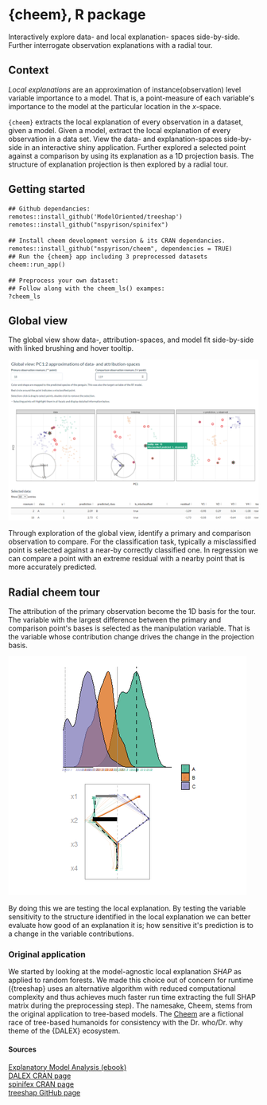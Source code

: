 # {cheem}, R package

Interactively explore data- and local explanation- spaces side-by-side. Further interrogate observation explanations with a radial tour.

## Context

_Local explanations_ are an approximation of instance(observation) level variable importance to a model. That is, a point-measure of each variable's importance to the model at the particular location in the _x_-space.

`{cheem}` extracts the local explanation of every observation in a dataset, given a model. Given a model, extract the local explanation of every observation in a data set. View the data- and explanation-spaces side-by-side in an interactive shiny application. Further explored a selected point against a comparison by using its explanation as a 1D projection basis. The structure of explanation projection is then explored by a radial tour.

## Getting started

```
## Github dependancies:
remotes::install_github('ModelOriented/treeshap')
remotes::install_github("nspyrison/spinifex")

## Install cheem development version & its CRAN dependancies.
remotes::install_github("nspyrison/cheem", dependencies = TRUE)
## Run the {cheem} app including 3 preprocessed datasets
cheem::run_app()

## Preprocess your own dataset:
## Follow along with the cheem_ls() exampes:
?cheem_ls
```

## Global view

The global view show data-, attribution-spaces, and model fit side-by-side with linked brushing and hover tooltip.

![](ignore/global_view_toy_class.PNG)

Through exploration of the global view, identify a primary and comparison observation to compare. For the classification task, typically a misclassified point is selected against a near-by correctly classified one. In regression we can compare a point with an extreme residual with a nearby point that is more accurately predicted.


## Radial cheem tour

The attribution of the primary observation become the 1D basis for the tour. The variable with the largest difference between the primary and comparison point's bases is selected as the manipulation variable. That is the variable whose contribution change drives the change in the projection basis.

![](ignore/radial_cheem_tour_toy_class.gif)

By doing this we are testing the local explanation. By testing the variable sensitivity to the structure identified in the local explanation we can better evaluate how good of an explanation it is; how sensitive it's prediction is to a change in the variable contributions.


### Original application

We started by looking at the model-agnostic local explanation _SHAP_ as applied to random forests. We made this choice out of concern for runtime ({treeshap} uses an  alternative algorithm with reduced computational complexity and thus achieves much faster run time extracting the full SHAP matrix during the preprocessing step). The namesake, Cheem, stems from the original application to tree-based models. The [Cheem](https://tardis.fandom.com/wiki/Tree_of_Cheem) are a fictional race of tree-based humanoids for consistency with the Dr. who/Dr. why theme of the {DALEX} ecosystem.

<!---
### Extensions

18 Sept, 2021, Generalizing the code-base will likely take the order of:

1. Extend the scope of random forest models; from only {randomForest} to all RF models handled by {treeshap}.\
2. Extend the scope of local explanations; from {treeshap} SHAP values to all local explanations handled by {DALEX}.\
--->


#### Sources

[Explanatory Model Analysis (ebook)](https://ema.drwhy.ai/shapley.html#SHAPRcode) \
[DALEX CRAN page](https://CRAN.R-project.org/package=DALEX) \
[spinifex CRAN page](https://cran.r-project.org/package=spinifex) \
[treeshap GitHub page](https://github.com/ModelOriented/treeshap) 
